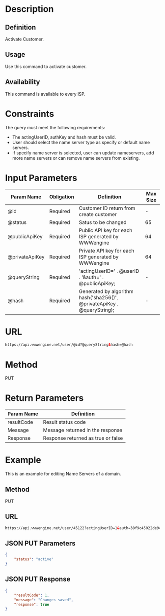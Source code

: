 Description
=============

Definition
------------
Activate Customer.

Usage
------------
Use this command to activate customer.

Availability
-------------
This command is available to every ISP.

Constraints
=============

The query must meet the following requirements:

* The actingUserID, authKey and hash must be valid.
* User should select the name server type as specify or default name servers.
* If specify name server is selected, user can update nameservers, add more name servers or can remove name servers from existing.

Input Parameters
=================
| Param Name | Obligation | Definition | Max Size |
| ------------- | ------------- | ------------- | ------------- |
| @id | Required | Customer ID return from create customer | - |
| @status | Required | Satus to be changed | 65 |
| @publicApiKey | Required | Public API key for each ISP generated by WWWengine | 64 |
| @privateApiKey | Required | Private API key for each ISP generated by WWWengine | 64 |
| @queryString | Required | 'actingUserID=' . @userID . '&auth=' . @publicApiKey; | - |
| @hash | Required | Generated by algorithm hash('sha256()', @privateApiKey . @queryString); | - |

URL
===========
```html
https://api.wwwengine.net/user/@id?@queryString&hash=@hash
```
Method
========
PUT

Return Parameters
=================
| Param Name| Definition |
| ------------- | ------------- |
| resultCode | Result status code |
| Message | Message returned in the response |
| Response | Response returned as true or false |

Example
=========

This is an example for editing Name Servers of a domain.

Method
----------

PUT

URL
----------

````html
https://api.wwwengine.net/user/45122?actingUserID=1&auth=38f9c45022de9ccd105545423b77e950af7dbc5eb31660d6bf1160431513f5ae&hash=1ca9b5502935824ea5674e3d8f69663e3dcd077fab85b3810aadcf2ae3fda5d7
````

JSON PUT Parameters
---------------------

````json
{
    "status": "active"
}
````

JSON PUT Response
--------------------

````json
{
    "resultCode": 1,
    "message": "Changes saved",
    "response": true
}
````
